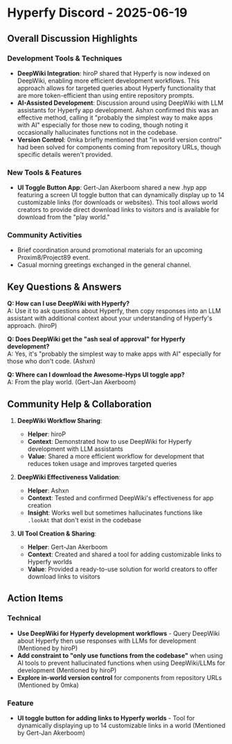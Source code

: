 # Hyperfy Discord - 2025-06-19

## Overall Discussion Highlights

### Development Tools & Techniques
- **DeepWiki Integration**: hiroP shared that Hyperfy is now indexed on DeepWiki, enabling more efficient development workflows. This approach allows for targeted queries about Hyperfy functionality that are more token-efficient than using entire repository prompts.
- **AI-Assisted Development**: Discussion around using DeepWiki with LLM assistants for Hyperfy app development. Ashxn confirmed this was an effective method, calling it "probably the simplest way to make apps with AI" especially for those new to coding, though noting it occasionally hallucinates functions not in the codebase.
- **Version Control**: 0mka briefly mentioned that "in world version control" had been solved for components coming from repository URLs, though specific details weren't provided.

### New Tools & Features
- **UI Toggle Button App**: Gert-Jan Akerboom shared a new .hyp app featuring a screen UI toggle button that can dynamically display up to 14 customizable links (for downloads or websites). This tool allows world creators to provide direct download links to visitors and is available for download from the "play world."

### Community Activities
- Brief coordination around promotional materials for an upcoming Proxim8/Project89 event.
- Casual morning greetings exchanged in the general channel.

## Key Questions & Answers

**Q: How can I use DeepWiki with Hyperfy?**  
A: Use it to ask questions about Hyperfy, then copy responses into an LLM assistant with additional context about your understanding of Hyperfy's approach. (hiroP)

**Q: Does DeepWiki get the "ash seal of approval" for Hyperfy development?**  
A: Yes, it's "probably the simplest way to make apps with AI" especially for those who don't code. (Ashxn)

**Q: Where can I download the Awesome-Hyps UI toggle app?**  
A: From the play world. (Gert-Jan Akerboom)

## Community Help & Collaboration

1. **DeepWiki Workflow Sharing**:
   - **Helper**: hiroP
   - **Context**: Demonstrated how to use DeepWiki for Hyperfy development with LLM assistants
   - **Value**: Shared a more efficient workflow for development that reduces token usage and improves targeted queries

2. **DeepWiki Effectiveness Validation**:
   - **Helper**: Ashxn
   - **Context**: Tested and confirmed DeepWiki's effectiveness for app creation
   - **Insight**: Works well but sometimes hallucinates functions like `.lookAt` that don't exist in the codebase

3. **UI Tool Creation & Sharing**:
   - **Helper**: Gert-Jan Akerboom
   - **Context**: Created and shared a tool for adding customizable links to Hyperfy worlds
   - **Value**: Provided a ready-to-use solution for world creators to offer download links to visitors

## Action Items

### Technical
- **Use DeepWiki for Hyperfy development workflows** - Query DeepWiki about Hyperfy then use responses with LLMs for development (Mentioned by hiroP)
- **Add constraint to "only use functions from the codebase"** when using AI tools to prevent hallucinated functions when using DeepWiki/LLMs for development (Mentioned by hiroP)
- **Explore in-world version control** for components from repository URLs (Mentioned by 0mka)

### Feature
- **UI toggle button for adding links to Hyperfy worlds** - Tool for dynamically displaying up to 14 customizable links in a world (Mentioned by Gert-Jan Akerboom)